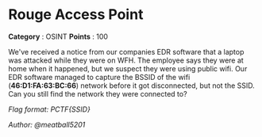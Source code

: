 # Rouge Access Point

**Category** : OSINT
**Points** : 100

We've received a notice from our companies EDR software that a laptop was attacked while they were on WFH. The employee says they were at home when it happened, but we suspect they were using public wifi. Our EDR software managed to capture the BSSID of the wifi (**46:D1:FA:63:BC:66**) network before it got disconnected, but not the SSID. Can you still find the network they were connected to? 

*Flag format: PCTF{SSID}*

*Author: @meatball5201*



